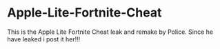 # Apple-Lite-Fortnite-Cheat
This is the Apple Lite Fortnite Cheat leak and remake by Police. Since he have leaked i post it her!!!




